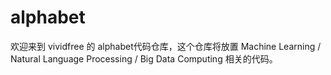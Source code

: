 # alphabet

欢迎来到 vividfree 的 alphabet代码仓库，这个仓库将放置 Machine Learning / Natural Language Processing / Big Data Computing 相关的代码。
